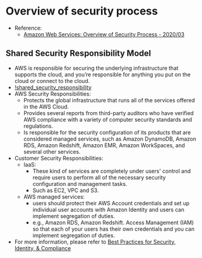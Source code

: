 # Overview of security process
- Reference:
    - [Amazon Web Services: Overview of Security Process - 2020/03](https://d1.awsstatic.com/whitepapers/aws-security-whitepaper.pdf)

## Shared Security Responsibility Model
- AWS is responsible for securing the underlying infrastructure that supports
the cloud, and you’re responsible for anything you put on the cloud or connect to the
cloud.
- [!shared_security_responsibility](./images/12_Security/shared_security_responsibility.png)
- AWS Security Responsibilities:
    - Protects the global infrastructure that runs all of the services offered in the AWS Cloud.
    - Provides several reports from third-party auditors who have verified AWS compliance with a variety of computer security standards and regulations.
    -  Is responsible for the
security configuration of its products that are considered managed services, such as Amazon DynamoDB, Amazon RDS, Amazon
Redshift, Amazon EMR, Amazon WorkSpaces, and several other services.
- Customer Security Responsibilities:
    - IaaS:
        - These kind of services are completely under
users' control and require users to perform all of the necessary security configuration and
management tasks.
        - Such as EC2, VPC and S3.
    - AWS managed services:
        - users should protect their AWS Account credentials and set up individual user accounts with Amazon Identity and users can implement segregation of duties.
        - e.g., Amazon RDS, Amazon Redshift.
Access Management (IAM) so that each of your users has their own credentials and
you can implement segregation of duties.
- For more information, please refer to [Best Practices for Security, Identity, & Compliance
](https://aws.amazon.com/architecture/security-identity-compliance/?cards-all.sort-by=item.additionalFields.sortDate&cards-all.sort-order=desc)